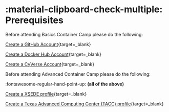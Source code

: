 # :material-clipboard-check-multiple: Prerequisites

Before attending Basics Container Camp please do the following:

[Create a GitHub Account](https://github.com){target=_blank}

[Create a Docker Hub Account](https://hub.docker.com){target=_blank}

[Create a CyVerse Account](https://user.cyverse.org){target=_blank}

Before attending Advanced Container Camp please do the following:

:fontawesome-regular-hand-point-up: **(all of the above)**

[Create a XSEDE profile](https://portal.xsede.org){target=_blank}

[Create a Texas Advanced Computing Center (TACC) profile](https://portal.tacc.utexas.edu/home){target=_blank}
